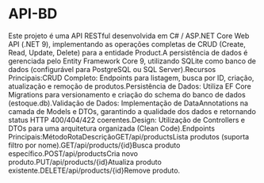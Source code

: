 # API-BD
Este projeto é uma API RESTful desenvolvida em C# / ASP.NET Core Web API (.NET 9), implementando as operações completas de CRUD (Create, Read, Update, Delete) para a entidade Product.A persistência de dados é gerenciada pelo Entity Framework Core 9, utilizando SQLite como banco de dados (configurável para PostgreSQL ou SQL Server).Recursos Principais:CRUD Completo: Endpoints para listagem, busca por ID, criação, atualização e remoção de produtos.Persistência de Dados: Utiliza EF Core Migrations para versionamento e criação do schema do banco de dados (estoque.db).Validação de Dados: Implementação de DataAnnotations na camada de Models e DTOs, garantindo a qualidade dos dados e retornando status HTTP 400/404/422 coerentes.Design: Utilização de Controllers e DTOs para uma arquitetura organizada (Clean Code).Endpoints Principais:MétodoRotaDescriçãoGET/api/productsLista produtos (suporta filtro por nome).GET/api/products/{id}Busca produto específico.POST/api/productsCria novo produto.PUT/api/products/{id}Atualiza produto existente.DELETE/api/products/{id}Remove produto.

